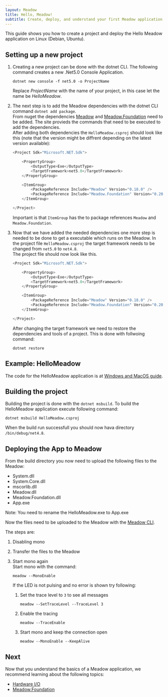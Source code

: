 ```yaml
---
layout: Meadow
title: Hello, Meadow! 
subtitle: Create, deploy, and understand your first Meadow application on Linux (Debian, Ubuntu).
---
```


This guide shows you how to create a project and deploy the Hello Meadow application on Linux (Debian, Ubuntu).

## Setting up a new project

1. Creating a new project can be done with the dotnet CLI. The following command creates a new .Net5.0 Console Application.
    ```
    dotnet new console -f net5.0 -o ProjectName
    ```
    Replace _ProjectName_ with the name of your project, in this case let the name be _HelloMeadow_.  

2. The next step is to add the Meadow dependencies with the dotnet CLI command `dotnet add package`.  
    From nuget the dependencies [Meadow](https://www.nuget.org/packages/Meadow/) and [Meadow.Foundation](https://www.nuget.org/packages/Meadow.Foundation/) need to be added. The site provieds the commands that need to be executed to add the dependencies.  
    After adding both dependencies the `HelloMeadow.csproj` should look like this (note that the version might be diffrent depending on the latest version available):
    ```csharp
    <Project Sdk="Microsoft.NET.Sdk">

        <PropertyGroup>
            <OutputType>Exe</OutputType>
            <TargetFramework>net5.0</TargetFramework>
        </PropertyGroup>

        <ItemGroup>
            <PackageReference Include="Meadow" Version="0.18.0" />
            <PackageReference Include="Meadow.Foundation" Version="0.20.0" />
        </ItemGroup>

    </Project>
    ```
    Important is that `ItemGroup` has the to package references `Meadow` and `Meadow.Foundation`.

3. Now that we have added the needed dependencies one more step is needed to be done to get a executable which runs on the Meadow. In the project file `HelloMeadow.csproj` the target framework needs to be changed from `net5.0` to `net4.8`.  
The project file should now look like this. 
    ```csharp
    <Project Sdk="Microsoft.NET.Sdk">

        <PropertyGroup>
            <OutputType>Exe</OutputType>
            <TargetFramework>net5.0</TargetFramework>
        </PropertyGroup>

        <ItemGroup>
            <PackageReference Include="Meadow" Version="0.18.0" />
            <PackageReference Include="Meadow.Foundation" Version="0.20.0" />
        </ItemGroup>

    </Project>
    ```
    After changing the target framework we need to restore the dependencies and tools of a project. This is done with follwoing command:
    ```
    dotnet restore
    ```

## Example: HelloMeadow

The code for the HelloMeadow application is at [Windows and MacOS guide](/Meadow/Getting_Started/Hello_World/Windows_MacOS).

## Building the project 
  
Building the project is done with the `dotnet msbuild`. To build the HelloMeadow application execute following command:

```
dotnet msbuild HelloMeadow.csproj
```

When the build run successfull you should now hava directory `/bin/debug/net4.8`.  

## Deploying the App to Meadow

From the build directory you now need to upload the following files to the Meadow:
* System.dll
* System.Core.dll
* mscorlib.dll
* Meadow.dll
* Meadow.Foundation.dll
* App.exe

Note: You need to rename the HelloMeadow.exe to App.exe

Now the files need to be uploaded to the Meadow with the [Meadow CLI](Meadow/Meadow_Basics/Meadow_CLI/).

The steps are:  
1. Disabling mono
3. Transfer the files to the Meadow
4. Start mono again  
   Start mono with the command:
   ```
   meadow --MonoEnable
   ```

   If the LED is not pulsing and no error is shown try following:
   1. Set the trace level to `3` to see all messages  
      ```
      meadow --SetTraceLevel --TraceLevel 3 
      ``` 
    2. Enable the tracing
        ```
        meadow --TraceEnable
        ```
    3. Start mono and keep the connection open
        ```
        meadow --MonoEnable --KeepAlive
        ```
   

## Next

Now that you understand the basics of a Meadow application, we recommend learning about the following topics:

 * [Hardware I/O](/Meadow/Meadow_Basics/IO/)
 * [Meadow.Foundation](/Meadow/Meadow.Foundation/)